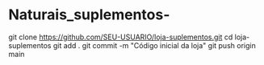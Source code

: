 # Naturais_suplementos-
git clone https://github.com/SEU-USUARIO/loja-suplementos.git
cd loja-suplementos
git add .
git commit -m "Código inicial da loja"
git push origin main
